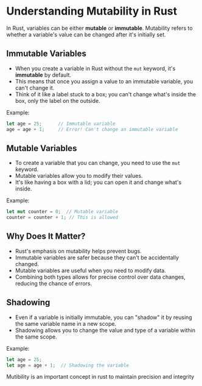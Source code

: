 
# Understanding Mutability in Rust

In Rust, variables can be either **mutable** or **immutable**. Mutability refers to whether a variable's value can be changed after it's initially set.

## Immutable Variables

- When you create a variable in Rust without the `mut` keyword, it's **immutable** by default.
- This means that once you assign a value to an immutable variable, you can't change it.
- Think of it like a label stuck to a box; you can't change what's inside the box, only the label on the outside.

Example:
```rust
let age = 25;      // Immutable variable
age = age + 1;     // Error! Can't change an immutable variable
```

## Mutable Variables

- To create a variable that you can change, you need to use the `mut` keyword.
- Mutable variables allow you to modify their values.
- It's like having a box with a lid; you can open it and change what's inside.

Example:
```rust
let mut counter = 0;  // Mutable variable
counter = counter + 1; // This is allowed
```

## Why Does It Matter?

- Rust's emphasis on mutability helps prevent bugs.
- Immutable variables are safer because they can't be accidentally changed.
- Mutable variables are useful when you need to modify data.
- Combining both types allows for precise control over data changes, reducing the chance of errors.

## Shadowing

- Even if a variable is initially immutable, you can "shadow" it by reusing the same variable name in a new scope.
- Shadowing allows you to change the value and type of a variable within the same scope.

Example:
```rust
let age = 25;
let age = age + 1;  // Shadowing the variable
```

Mutibility is an important concept in rust to maintain precision and integrity
